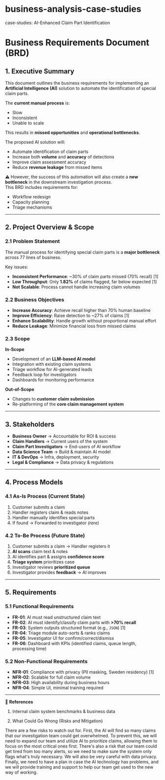 # business-analysis-case-studies

case-studies: AI-Enhanced Claim Part Identification

# Business Requirements Document (BRD)

## 1. Executive Summary
This document outlines the business requirements for implementing an **Artificial Intelligence (AI)** solution to automate the identification of special claim parts.  

The **current manual process** is:
- Slow
- Inconsistent
- Unable to scale  

This results in **missed opportunities** and **operational bottlenecks**.  

The proposed AI solution will:
- Automate identification of claim parts  
- Increase both **volume** and **accuracy** of detections  
- Improve claim assessment accuracy  
- Reduce **revenue leakage** from missed items  

⚠️ However, the success of this automation will also create a **new bottleneck** in the downstream investigation process.  
This BRD includes requirements for:
- Workflow redesign  
- Capacity planning  
- Triage mechanisms  

---

## 2. Project Overview & Scope

### 2.1 Problem Statement
The manual process for identifying special claim parts is a **major bottleneck** across 77 lines of business.  

Key issues:
- **Inconsistent Performance**: ~30% of claim parts missed (70% recall) [1]  
- **Low Throughput**: Only **1.82%** of claims flagged, far below expected [1]  
- **Not Scalable**: Process cannot handle increasing claim volumes  

### 2.2 Business Objectives
- **Increase Accuracy**: Achieve recall higher than 70% human baseline  
- **Improve Efficiency**: Raise detection to ~27% of claims [1]  
- **Enhance Scalability**: Handle growth without proportional manual effort  
- **Reduce Leakage**: Minimize financial loss from missed claims  

### 2.3 Scope
**In-Scope**  
- Development of an **LLM-based AI model**  
- Integration with existing claim systems  
- Triage workflow for AI-generated leads  
- Feedback loop for investigators  
- Dashboards for monitoring performance  

**Out-of-Scope**  
- Changes to **customer claim submission**  
- Re-platforming of the **core claim management system**  

---

## 3. Stakeholders
- **Business Owner** → Accountable for ROI & success  
- **Claim Handlers** → Current users of the system  
- **Claim Part Investigators** → End-users of AI workflow  
- **Data Science Team** → Build & maintain AI model  
- **IT & DevOps** → Infra, deployment, security  
- **Legal & Compliance** → Data privacy & regulations  

---

## 4. Process Models

### 4.1 As-Is Process (Current State)
1. Customer submits a claim  
2. Handler registers claim & reads notes  
3. Handler manually identifies special parts  
4. If found → Forwarded to investigator *(rare)*  

### 4.2 To-Be Process (Future State)
1. Customer submits a claim → Handler registers it  
2. **AI scans** claim text & notes  
3. AI identifies part & assigns **confidence score**  
4. **Triage system** prioritizes case  
5. Investigator reviews **prioritized queue**  
6. Investigator provides **feedback** → AI improves  

---

## 5. Requirements

### 5.1 Functional Requirements
- **FR-01**: AI must read unstructured claim text  
- **FR-02**: AI must identify/classify claim parts with **>70% recall**  
- **FR-03**: System outputs structured format (e.g., `JSON`) [1]  
- **FR-04**: Triage module auto-sorts & ranks claims  
- **FR-05**: Investigator UI for confirm/correct/dismiss  
- **FR-06**: Dashboard with KPIs (identified claims, queue length, processing time)  

### 5.2 Non-Functional Requirements
- **NFR-01**: Compliance with privacy (PII masking, Sweden residency) [1]  
- **NFR-02**: Scalable for full claim volume  
- **NFR-03**: High availability during business hours  
- **NFR-04**: Simple UI, minimal training required  

---

📌 **References**
1. Internal claim system benchmarks & business data


6. What Could Go Wrong (Risks and Mitigation)

There are a few risks to watch out for. 
First, the AI will find so many claims that our investigation team could get overwhelmed. 
To prevent this, we will need to expand our team and utilize AI to prioritize claims, allowing them to focus on the most critical ones first. 
There's also a risk that our team could get tired from too many alerts, so we need to make sure the system only flags what's truly necessary. 
We will also be very careful with data privacy. Finally, we need to have a plan in case the AI technology has problems, and we will provide training and support to help our team get used to the new way of working.
